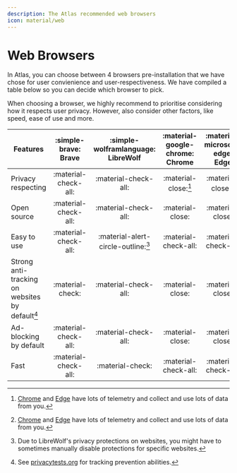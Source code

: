 ```yaml
---
description: The Atlas recommended web browsers
icon: material/web
---
```

# Web Browsers

In Atlas, you can choose between 4 browsers pre-installation that we have chose for user convienience and user-respectiveness. We have compiled a table below so you can decide which browser to pick.

When choosing a browser, we highly recommend to prioritise considering how it respects user privacy. However, also consider other factors, like speed, ease of use and more.

| Features                                        | :simple-brave: Brave | :simple-wolframlanguage: LibreWolf  | :material-google-chrome: Chrome | :material-microsoft-edge: Edge |
| ----------------------------------------------- | :------------------: | :---------------------------------: | :-----------------------------: | :----------------------------: |
| Privacy respecting                              | :material-check-all: |        :material-check-all:         |      :material-close:[^1]       |      :material-close:[^1]      |
| Open source                                     | :material-check-all: |        :material-check-all:         |        :material-close:         |        :material-close:        |
| Easy to use                                     | :material-check-all: | :material-alert-circle-outline:[^2] |      :material-check-all:       |      :material-check-all:      |
| Strong anti-tracking on websites by default[^3] |   :material-check:   |        :material-check-all:         |        :material-close:         |        :material-close:        |
| Ad-blocking by default                          | :material-check-all: |        :material-check-all:         |        :material-close:         |        :material-close:        |
| Fast                                            | :material-check-all: |          :material-check:           |      :material-check-all:       |      :material-check-all:      |

[^1]: [Chrome](https://tosdr.org/en/service/217) and [Edge](https://tosdr.org/en/service/244) have lots of telemetry and collect and use lots of data from you.
[^2]: Due to LibreWolf's privacy protections on websites, you might have to sometimes manually disable protections for specific websites.
[^3]: See [privacytests.org](https://privacytests.org/) for tracking prevention abilities.
